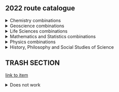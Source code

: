 ## 2022 route catalogue

<details>
    <summary>Chemistry combinations</summary> 
    
    <ul style="list-style-type:none">
        <li><details>
            <summary>Inorganic & Materials Chemistry</summary>
        <ul style="list-style-type:none">
            <li><a href="routes/PHY_IMC.pdf" target="_blank"> + Physics </a></li> 
            <li><a href="routes/IMC_HPS.pdf" target="_blank"> + History, Philosophy and Social Studies of Science </a></li>
        </ul>
        </details></li>

        <li><details>
            <summary>Physical Chemistry</summary>
         <ul style="list-style-type:none">
            <li><a href="routes/ASP_PHC.pdf" target="_blank"> + Astrophysics </a></li>
            <li><a href="routes/PHY_PHC.pdf" target="_blank"> + Physics</a></li>
            <li><a href="routes/GEO_PHC.pdf" target="_blank"> + Geoscience</a></li>
            <li><a href="routes/PHC_MAS.pdf" target="_blank"> + (Maths & Stats)</a></li>
            <li><a href="routes/PHC_HPS.pdf" target="_blank"> + History, Philosophy and Social Studies of Science</a></li>          
        </ul>
        </details></li>

        <li><details>
            <summary>Organic Chemistry</summary>
         <ul style="list-style-type:none">
            <li><a href="routes/BMS_SOC.pdf" target="_blank"> + Biomedical Sciences </a></li>
            <li><a href="routes/SOC_GEE.pdf" target="_blank"> + Genetics, Evolution and Environment </a></li>
            <li><a href="routes/SOC_MCB.pdf"> + Molecular and Cell Biology </a></li>
            <li><a href="routes/SOC_NAP.pdf"> + Neuroscience and Psychology </a></li>
            <li><a href="routes/SOC_HPS.pdf"> + History, Philosophy and Social Studies of Science </a></li>
        </ul>
        </details></li>
    </ul>
</details>

<details>
      <summary>Geoscience combinations</summary>
      <ul style="list-style-type:none">
          <li><a href="routes/GEO_GEE.pdf"> + Genetics, Evolution and Environment</a></li>
          <li><a href="routes/GEO_HPS.pdf"> + History, Philosophy and Social Studies of Science</a></li> 
          <li><a href="routes/PHC_GEO.pdf"> + Physical Chemistry</a></li>
          <li><a href="routes/ASP_GEO.pdf"> + Astrophysics</a></li>
          <li><a href="routes/PHY_GEO.pdf"> + Physics</a></li>
          <li><a href="routes/GEO_HPS.pdf"> + History, Philosophy and Social Studies of Science</a></li>
      </ul>
</details>

<details>
    <summary>Life Sciences combinations</summary>
 
    <ul style="list-style-type:none">
        <li><details>
            <summary>Biomedical Sciences</summary>
        <ul style="list-style-type:none">
            <li><a href="routes/BMS_SOC.pdf"> + Organic Chemistry</a></li>
            <li><a href="routes/BMS_MPY.pdf"> + Medical Physics</a></li>
            <li><a href="routes/BMS_MAS.pdf"> + (Maths & Stats)</a></li>
            <li><a href="routes/BMS_HPS.pdf"> + History, Philosophy and Social Studies of Science</a></li>
        </ul>
        </details></li>
        <li><details>
            <summary>Genetics, Evolution and Environment</summary>
        <ul style="list-style-type:none">
            <li><a href="routes/SOC_GEE.pdf"> + Organic Chemistry</a></li>
            <li><a href="routes/GEO_GEE.pdf"> + Geoscience</a></li>
            <li><a href="routes/GEE_MAS.pdf"> + (Maths and Stats)</a></li>
            <li><a href="routes/GEE_HPS.pdf"> + History, Philosophy and Social Studies of Science</a></li>
        </ul>
        </details></li>
        <li><details>
            <summary>Molecular and Cell Biology</summary>
        <ul style="list-style-type:none">
            <li><a href="routes/ASP_MCB.pdf"> + Astrophysics</a></li>
            <li><a href="routes/PHY_MCB.pdf"> + Physics</a></li>
            <li><a href="routes/MCB_SOC.pdf"> + Organic Chemistry</a></li>
            <li><a href="routes/MCB_MAS.pdf"> + (Maths & Stats)</a></li>
            <li><a href="routes/MCB_HPS.pdf"> + History, Philosophy and Social Studies of Science</a></li>
        </ul>
        </details></li>
        <li><details>
            <summary>Neuroscience and Psychology</summary>
        <ul style="list-style-type:none">
            <li><a href="routes/NAP_SOC.pdf"> + Organic Chemistry</a></li>
            <li><a href="routes/NAP_MPY.pdf"> + Medical Physics</a></li>
            <li><a href="routes/NAP_MAS.pdf"> + (Maths & Stats)</a></li>
            <li><a href="routes/NAP_HPS.pdf"> + History, Philosophy and Social Studies of Science</a></li>    
        </ul>
        </details></li>
    </ul>
</details>

<details>
  <summary>Mathematics and Statistics combinations</summary>
  <ul style="list-style-type:none">
      <li><a href="routes/PHC_MAS.pdf"> + Physical Chemistry</a></li>
      <li><a href="routes/GEE_MAS.pdf"> + Genetics, Evolution and Environment</a></li>
      <li><a href="routes/MCB_MAS.pdf"> + Molecular and Cell Biology</a></li>
      <li><a href="routes/NAP_MAS.pdf">  + Neuroscience and Psychology</a></li>
      <li><a href="routes/PHY_MAS.pdf"> + Physics</a></li>
      <li><a href="routes/ASP_MAS.pdf"> + Astrophysics</a></li>
  </ul>
  NOTE: Maths & Stats can only be pursued as a minor stream - your other stream MUST be your major stream for year 3 (and year 4 if you stay for the MSci).

</details>

<details>
  <summary>Physics combinations</summary>
    
     <ul style="list-style-type:none">
        <li><details>
            <summary>Astrophysics</summary>     
            <ul style="list-style-type:none">
                <li><a href="routes/ASP_PHC.pdf"> + Physical Chemistry</a></li>
                <li><a href="routes/ASP_GEO.pdf"> + Geoscience</a></li>
                <li><a href="routes/ASP_MCB.pdf"> + Molecular and Cell Biology</a></li>
                <li><a href="routes/ASP_HPS.pdf"> + History, Philosophy and Social Studies of Science</a></li>
                <li><a href="routes/ASP_MAS.pdf"> + (Maths & Stats)</a></li>    
            </ul>   
         </details></li>
         <li><details>
            <summary>Physics</summary>
            <ul style="list-style-type:none">
                <li><a href="routes/PHY_IMC.pdf"> + Inorganic and Materials Chemistry</a></li>
                <li><a href="routes/PHY_PHC.pdf"> + Physical Chemistry</a></li>
                <li><a href="routes/PHY_GEO.pdf"> + Geoscience</a></li>
                <li><a href="routes/PHY_MCB.pdf"> + Molecular and Cell Biology</a></li>
                <li><a href="routes/PHY_MAS.pdf"> + (Maths & Stats)</a></li>
                <li><a href="routes/PHY_HPS.pdf"> + History, Philosophy and Social Studies of Science</a></li>
                <li><a href="routes/PHY_BMS.pdf"> + Biomedical Sciences</a></li>
                <li><a href="routes/PHY_NAP.pdf"> + Neuroscience and Psychology</a></li>
                <li><a href="routes/PHY_HPS.pdf"> + History, Philosophy and Social Studies of Science</a></li>  
            </ul> 
         </details></li>         
         <li><details>
            <summary>Medical Physics</summary>            
            <ul style="list-style-type:none">
                <li><a href="routes/BMS_MPY.pdf"> + Biomedical Sciences</a></li>
                <li><a href="routes/NAP_MPY.pdf"> + Neuroscience and Psychology</a></li>
                <li><a href="routes/MPY_HPS.pdf"> + History, Philosophy and Social Studies of Science </a></li>  
            </ul> 
         </details></li>
    </ul>
</details>
         
<details>
  <summary>History, Philosophy and Social Studies of Science</summary>
  <ul style="list-style-type:none">
      <li><a href="routes/IMC_HPS.pdf"> + Inorganic & Materials Chemistry</a></li>
      <li><a href="routes/SOC_HPS.pdf"> + Organic Chemistry</a></li>
      <li><a href="routes/PHC_HPS.pdf"> + Physical Chemistry</a></li>
      <li><a href="routes/GEO_HPS.pdf"> + Geoscience</a></li>
      <li><a href="routes/BMS_HPS.pdf"> + Biomedical Sciences</a></li>
      <li><a href="routes/GEE_HPS.pdf"> + Genetics, Evolution and Environment</a></li>
      <li><a href="routes/MCB_HPS.pdf"> + Molecular and Cell Biology</a></li>
      <li><a href="routes/NAP_HPS.pdf"> + Neuroscience and Psychology</a></li>
      <li><a href="routes/ASP_HPS.pdf"> + Astrophysics</a></li>
      <li><a href="routes/PHY_HPS.pdf"> + Physics</a></li>
      <li><a href="routes/MPY_HPS.pdf"> + Medical Physics</a></li>
   </ul>
  
</details>



## TRASH SECTION

[link to item](#CHM)
<div id="CHM"></div>
<details><summary>Does not work</summary>

  Your content here...  
  
  > markup like blockquotes should even work on github!  
  
  more content here...
  
  [hi](https://hello.ca) 

</details>

